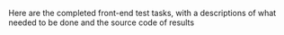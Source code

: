 Here are the completed front-end test tasks, with a descriptions of what needed to be done and the source code of results